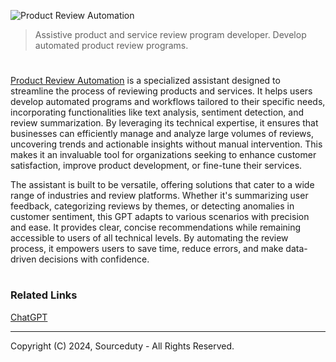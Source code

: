 ![Product Review Automation](https://github.com/user-attachments/assets/dab3f148-7d9b-4840-8b79-b9f2bc4c5983)

> Assistive product and service review program developer. Develop automated product review programs.
#

[Product Review Automation](https://chatgpt.com/g/g-ycJyDwOAG-product-review-automation) is a specialized assistant designed to streamline the process of reviewing products and services. It helps users develop automated programs and workflows tailored to their specific needs, incorporating functionalities like text analysis, sentiment detection, and review summarization. By leveraging its technical expertise, it ensures that businesses can efficiently manage and analyze large volumes of reviews, uncovering trends and actionable insights without manual intervention. This makes it an invaluable tool for organizations seeking to enhance customer satisfaction, improve product development, or fine-tune their services.

The assistant is built to be versatile, offering solutions that cater to a wide range of industries and review platforms. Whether it's summarizing user feedback, categorizing reviews by themes, or detecting anomalies in customer sentiment, this GPT adapts to various scenarios with precision and ease. It provides clear, concise recommendations while remaining accessible to users of all technical levels. By automating the review process, it empowers users to save time, reduce errors, and make data-driven decisions with confidence.

#
### Related Links

[ChatGPT](https://github.com/sourceduty/ChatGPT)

***
Copyright (C) 2024, Sourceduty - All Rights Reserved.
